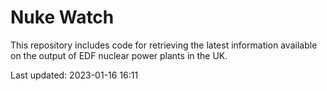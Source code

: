 # Nuke Watch

This repository includes code for retrieving the latest information available on the output of EDF nuclear power plants in the UK.

Last updated: 2023-01-16 16:11